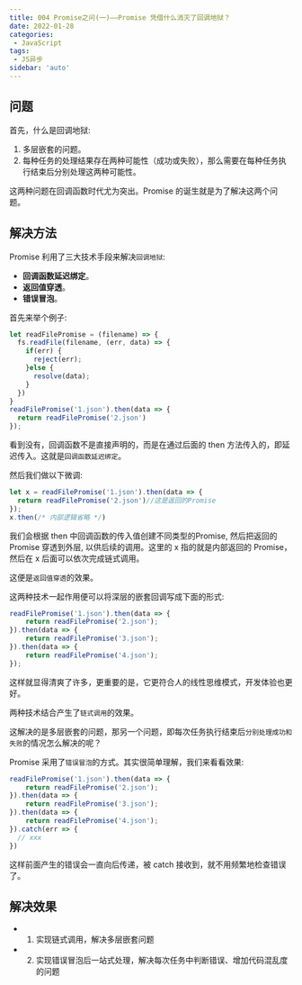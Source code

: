 ```yaml
---
title: 004 Promise之问(一)——Promise 凭借什么消灭了回调地狱？
date: 2022-01-28
categories: 
 - JavaScript
tags:
 - JS异步
sidebar: 'auto'
---
```

## 问题

首先，什么是回调地狱:

1. 多层嵌套的问题。
2. 每种任务的处理结果存在两种可能性（成功或失败），那么需要在每种任务执行结束后分别处理这两种可能性。

这两种问题在回调函数时代尤为突出。Promise 的诞生就是为了解决这两个问题。

## 解决方法
Promise 利用了三大技术手段来解决`回调地狱`:
-  **回调函数延迟绑定**。
- **返回值穿透**。
- **错误冒泡**。

首先来举个例子:
```js
let readFilePromise = (filename) => {
  fs.readFile(filename, (err, data) => {
    if(err) {
      reject(err);
    }else {
      resolve(data);
    }
  })
}
readFilePromise('1.json').then(data => {
  return readFilePromise('2.json')
});
```
看到没有，回调函数不是直接声明的，而是在通过后面的 then 方法传入的，即延迟传入。这就是`回调函数延迟绑定`。

然后我们做以下微调:
```js
let x = readFilePromise('1.json').then(data => {
  return readFilePromise('2.json')//这是返回的Promise
});
x.then(/* 内部逻辑省略 */)
```

我们会根据 then 中回调函数的传入值创建不同类型的Promise, 然后把返回的 Promise 穿透到外层, 以供后续的调用。这里的 x 指的就是内部返回的 Promise，然后在 x 后面可以依次完成链式调用。

这便是`返回值穿透`的效果。

这两种技术一起作用便可以将深层的嵌套回调写成下面的形式:
```js
readFilePromise('1.json').then(data => {
    return readFilePromise('2.json');
}).then(data => {
    return readFilePromise('3.json');
}).then(data => {
    return readFilePromise('4.json');
});
```
这样就显得清爽了许多，更重要的是，它更符合人的线性思维模式，开发体验也更好。

两种技术结合产生了`链式调用`的效果。

这解决的是多层嵌套的问题，那另一个问题，即每次任务执行结束后`分别处理成功和失败`的情况怎么解决的呢？

Promise 采用了`错误冒泡`的方式。其实很简单理解，我们来看看效果:
```js
readFilePromise('1.json').then(data => {
    return readFilePromise('2.json');
}).then(data => {
    return readFilePromise('3.json');
}).then(data => {
    return readFilePromise('4.json');
}).catch(err => {
  // xxx
})
```
这样前面产生的错误会一直向后传递，被 catch 接收到，就不用频繁地检查错误了。

## 解决效果
- 1. 实现链式调用，解决多层嵌套问题
- 2. 实现错误冒泡后一站式处理，解决每次任务中判断错误、增加代码混乱度的问题